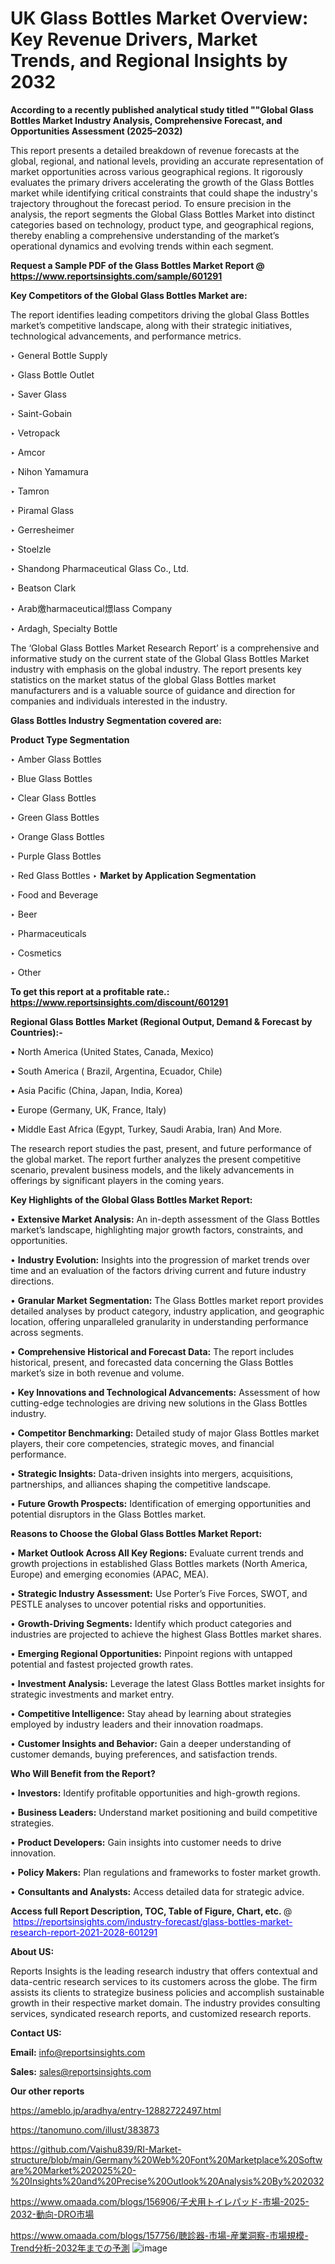 # UK Glass Bottles Market Overview: Key Revenue Drivers, Market Trends, and Regional Insights by 2032

<strong>According to a recently published analytical study titled ""Global Glass Bottles Market Industry Analysis, Comprehensive Forecast, and Opportunities Assessment (2025–2032)</strong>

This report presents a detailed breakdown of revenue forecasts at the global, regional, and national levels, providing an accurate representation of market opportunities across various geographical regions. It rigorously evaluates the primary drivers accelerating the growth of the Glass Bottles market while identifying critical constraints that could shape the industry's trajectory throughout the forecast period. To ensure precision in the analysis, the report segments the Global Glass Bottles Market into distinct categories based on technology, product type, and geographical regions, thereby enabling a comprehensive understanding of the market’s operational dynamics and evolving trends within each segment.

<strong>Request a Sample PDF of the Glass Bottles Market Report </strong><strong>@<a href=https://www.reportsinsights.com/sample/601291 style=color:#0000ff;> https://www.reportsinsights.com/sample/601291</a></strong></font>

<strong>Key Competitors of the Global Glass Bottles Market are:</strong>

The report identifies leading competitors driving the global Glass Bottles market’s competitive landscape, along with their strategic initiatives, technological advancements, and performance metrics.

‣ General Bottle Supply

‣ Glass Bottle Outlet

‣ Saver Glass

‣ Saint-Gobain

‣ Vetropack

‣ Amcor

‣ Nihon Yamamura

‣ Tamron

‣ Piramal Glass

‣ Gerresheimer

‣ Stoelzle

‣ Shandong Pharmaceutical Glass Co., Ltd.

‣ Beatson Clark

‣ Arab燩harmaceutical燝lass Company

‣ Ardagh, Specialty Bottle

The ‘Global Glass Bottles Market Research Report’ is a comprehensive and informative study on the current state of the Global Glass Bottles Market industry with emphasis on the global industry. The report presents key statistics on the market status of the global Glass Bottles market manufacturers and is a valuable source of guidance and direction for companies and individuals interested in the industry.

<strong>Glass Bottles Industry Segmentation covered are:</strong>

<strong>Product Type Segmentation</strong>

‣ Amber Glass Bottles

‣ Blue Glass Bottles

‣ Clear Glass Bottles

‣ Green Glass Bottles

‣ Orange Glass Bottles

‣ Purple Glass Bottles

‣ Red Glass Bottles
‣ 
<strong>Market by Application Segmentation</strong>

‣ Food and Beverage

‣ Beer

‣ Pharmaceuticals

‣ Cosmetics

‣ Other

<strong>To get this report at a profitable rate.: <a href=https://www.reportsinsights.com/discount/601291 style=color:#0000ff;>https://www.reportsinsights.com/discount/601291</a></strong></font>

<strong>Regional Glass Bottles Market (Regional Output, Demand &amp; Forecast by Countries):-</strong>

• North America (United States, Canada, Mexico)

• South America ( Brazil, Argentina, Ecuador, Chile)

• Asia Pacific (China, Japan, India, Korea)

• Europe (Germany, UK, France, Italy)

• Middle East Africa (Egypt, Turkey, Saudi Arabia, Iran) And More.

The research report studies the past, present, and future performance of the global market. The report further analyzes the present competitive scenario, prevalent business models, and the likely advancements in offerings by significant players in the coming years.

<strong>Key Highlights of the Global Glass Bottles Market Report:</strong>

• <strong>Extensive Market Analysis:</strong> An in-depth assessment of the Glass Bottles market’s landscape, highlighting major growth factors, constraints, and opportunities.

• <strong>Industry Evolution:</strong> Insights into the progression of market trends over time and an evaluation of the factors driving current and future industry directions.

• <strong>Granular Market Segmentation:</strong> The Glass Bottles market report provides detailed analyses by product category, industry application, and geographic location, offering unparalleled granularity in understanding performance across segments.

• <strong>Comprehensive Historical and Forecast Data:</strong> The report includes historical, present, and forecasted data concerning the Glass Bottles market’s size in both revenue and volume.

• <strong>Key Innovations and Technological Advancements:</strong> Assessment of how cutting-edge technologies are driving new solutions in the Glass Bottles industry.

• <strong>Competitor Benchmarking:</strong> Detailed study of major Glass Bottles market players, their core competencies, strategic moves, and financial performance.

• <strong>Strategic Insights:</strong> Data-driven insights into mergers, acquisitions, partnerships, and alliances shaping the competitive landscape.

• <strong>Future Growth Prospects:</strong> Identification of emerging opportunities and potential disruptors in the Glass Bottles market.

<strong>Reasons to Choose the Global Glass Bottles Market Report:</strong>

• <strong>Market Outlook Across All Key Regions:</strong> Evaluate current trends and growth projections in established Glass Bottles markets (North America, Europe) and emerging economies (APAC, MEA).

• <strong>Strategic Industry Assessment:</strong> Use Porter’s Five Forces, SWOT, and PESTLE analyses to uncover potential risks and opportunities.

• <strong>Growth-Driving Segments:</strong> Identify which product categories and industries are projected to achieve the highest Glass Bottles market shares.

• <strong>Emerging Regional Opportunities:</strong> Pinpoint regions with untapped potential and fastest projected growth rates.

• <strong>Investment Analysis:</strong> Leverage the latest Glass Bottles market insights for strategic investments and market entry.

• <strong>Competitive Intelligence:</strong> Stay ahead by learning about strategies employed by industry leaders and their innovation roadmaps.

• <strong>Customer Insights and Behavior:</strong> Gain a deeper understanding of customer demands, buying preferences, and satisfaction trends.

<strong>Who Will Benefit from the Report?</strong>

• <strong>Investors:</strong> Identify profitable opportunities and high-growth regions.

• <strong>Business Leaders:</strong> Understand market positioning and build competitive strategies.

• <strong>Product Developers:</strong> Gain insights into customer needs to drive innovation.

• <strong>Policy Makers:</strong> Plan regulations and frameworks to foster market growth.

• <strong>Consultants and Analysts:</strong> Access detailed data for strategic advice.
</ul>
<strong>Access full Report Description, TOC, Table of Figure, Chart, etc. </strong>@  <a href=https://reportsinsights.com/industry-forecast/glass-bottles-market-research-report-2021-2028-601291 style=color:#0000ff;>https://reportsinsights.com/industry-forecast/glass-bottles-market-research-report-2021-2028-601291</a></font>

<strong><strong>About US</strong>:</strong>

Reports Insights is the leading research industry that offers contextual and data-centric research services to its customers across the globe. The firm assists its clients to strategize business policies and accomplish sustainable growth in their respective market domain. The industry provides consulting services, syndicated research reports, and customized research reports.

<strong>Contact US:</strong>

<p class=""""><b>Email:</b> <a href=mailto:info@reportsinsights.com>info@reportsinsights.com</a></p>
<p class=""""><b>Sales:</b> <a href=mailto:sales@reportsinsights.com>sales@reportsinsights.com</a></p>

<strong>Our other reports</strong>

<a href=https://ameblo.jp/aradhya/entry-12882722497.html>https://ameblo.jp/aradhya/entry-12882722497.html</a>

<a href=https://tanomuno.com/illust/383873>https://tanomuno.com/illust/383873</a>

<a href=https://github.com/Vaishu839/RI-Market-structure/blob/main/Germany%20Web%20Font%20Marketplace%20Software%20Market%202025%20-%20Insights%20and%20Precise%20Outlook%20Analysis%20By%202032>https://github.com/Vaishu839/RI-Market-structure/blob/main/Germany%20Web%20Font%20Marketplace%20Software%20Market%202025%20-%20Insights%20and%20Precise%20Outlook%20Analysis%20By%202032</a>

<a href=https://www.omaada.com/blogs/156906/子犬用トイレパッド-市場-2025-2032-動向-DRO市場>https://www.omaada.com/blogs/156906/子犬用トイレパッド-市場-2025-2032-動向-DRO市場</a>

<a href=https://www.omaada.com/blogs/157756/聴診器-市場-産業洞察-市場規模-Trend分析-2032年までの予測>https://www.omaada.com/blogs/157756/聴診器-市場-産業洞察-市場規模-Trend分析-2032年までの予測</a>
![image](https://github.com/user-attachments/assets/98ccedfc-1131-4a1b-863a-bcc85108ef48)
